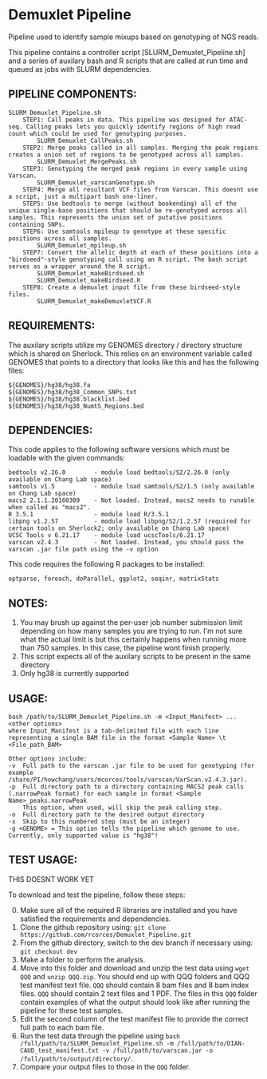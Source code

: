 # Demuxlet Pipeline
Pipeline used to identify sample mixups based on genotyping of NGS reads.

This pipeline contains a controller script [SLURM_Demuxlet_Pipeline.sh] and a series of auxilary bash and R scripts that are called at run time and queued as jobs with SLURM dependencies.

## PIPELINE COMPONENTS:

	SLURM_Demuxlet_Pipeline.sh
		STEP1: Call peaks in data. This pipeline was designed for ATAC-seq. Calling peaks lets you quickly identify regions of high read count which could be used for genotyping purposes.
			SLURM_Demuxlet_CallPeaks.sh
		STEP2: Merge peaks called in all samples. Merging the peak regions creates a union set of regions to be genotyped across all samples.
			SLURM_Demuxlet_MergePeaks.sh
		STEP3: Genotyping the merged peak regions in every sample using Varscan.
			SLURM_Demuxlet_varscanGenotype.sh
		STEP4: Merge all resultant VCF files from Varscan. This doesnt use a script, just a multipart bash one-liner.
		STEP5: Use bedtools to merge (without bookending) all of the unique single-base positions that should be re-genotyped across all samples. This represents the union set of putative positions containing SNPs.
		STEP6: Use samtools mpileup to genotype at these specific positions across all samples.
			SLURM_Demuxlet_mpileup.sh
		STEP7: Convert the allelic depth at each of these positions into a "birdseed"-style genotyping call using an R script. The bash script serves as a wrapper around the R script.
			SLURM_Demuxlet_makeBirdseed.sh
			SLURM_Demuxlet_makeBirdseed.R
		STEP8: Create a demuxlet input file from these birdseed-style files.
			SLURM_Demuxlet_makeDemuxletVCF.R


## REQUIREMENTS:

The auxilary scripts utilize my GENOMES directory / directory structure which is shared on Sherlock. This relies on an environment variable called GENOMES that points to a directory that looks like this and has the following files:

	${GENOMES}/hg38/hg38.fa
	${GENOMES}/hg38/hg38_Common_SNPs.txt
	${GENOMES}/hg38/hg38.blacklist.bed
	${GENOMES}/hg38/hg38_NumtS_Regions.bed

## DEPENDENCIES:
This code applies to the following software versions which must be loadable with the given commands:

	bedtools v2.26.0		- module load bedtools/S2/2.26.0 (only available on Chang Lab space)
	samtools v1.5			- module load samtools/S2/1.5 (only available on Chang Lab space)
	macs2 2.1.1.20160309	- Not loaded. Instead, macs2 needs to runable when called as "macs2".
	R 3.5.1					- module load R/3.5.1
	libpng v1.2.57			- module load libpng/S2/1.2.57 (required for certain tools on Sherlock2; only available on Chang Lab space)
	UCSC Tools v 6.21.17	- module load ucscTools/6.21.17
	varscan v2.4.3			- Not loaded. Instead, you should pass the varscan .jar file path using the -v option


This code requires the following R packages to be installed:

	optparse, foreach, doParallel, ggplot2, seqinr, matrixStats

## NOTES:
1) You may brush up against the per-user job number submission limit depending on how many samples you are trying to run. I'm not sure what the actual limit is but this certainly happens when running more than 750 samples. In this case, the pipeline wont finish properly.
2) This script expects all of the auxilary scripts to be present in the same directory
3) Only hg38 is currently supported

## USAGE:
	bash /path/to/SLURM_Demuxlet_Pipeline.sh -m <Input_Manifest> ... <other options>
	where Input_Manifest is a tab-delimited file with each line representing a single BAM file in the format <Sample Name> \t <File_path_BAM>
	
	Other options include:
	-v  Full path to the varscan .jar file to be used for genotyping (for example /share/PI/howchang/users/mcorces/tools/varscan/VarScan.v2.4.3.jar).
	-p 	Full directory path to a directory containing MACS2 peak calls (.narrowPeak format) for each sample in format <Sample Name>_peaks.narrowPeak
		This option, when used, will skip the peak calling step.
	-o 	Full directory path to the desired output directory
	-x	Skip to this numbered step (must be an integer)
	-g <GENOME> = This option tells the pipeline which genome to use. Currently, only supported value is "hg38"!


## TEST USAGE:

THIS DOESNT WORK YET

To download and test the pipeline, follow these steps:

0) Make sure all of the required R libraries are installed and you have satisfied the requirements and dependencies.
1) Clone the github repository using: `git clone https://github.com/rcorces/Demuxlet_Pipeline.git`
2) From the github directory, switch to the dev branch if necessary using: `git checkout dev`
3) Make a folder to perform the analysis.
4) Move into this folder and download and unzip the test data using `wget QQQ` and `unzip QQQ.zip`. You should end up with QQQ folders and QQQ test manifest text file. `QQQ` should contain 8 bam files and 8 bam index files. `QQQ` should contain 2 text files and 1 PDF. The files in this `QQQ` folder contain examples of what the output should look like after running the pipeline for these test samples.
5) Edit the second column of the test manifest file to provide the correct full path to each bam file.
6) Run the test data through the pipeline using `bash /full/path/to/SLURM_Demuxlet_Pipeline.sh -m /full/path/to/DIAN-CAUD_test_manifest.txt -v /full/path/to/varscan.jar -o /full/path/to/output/directory/`.
6) Compare your output files to those in the `QQQ` folder.
